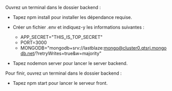 Ouvrez un terminal dans le dossier backend :

- Tapez npm install pour installer les dépendance requise.
 
- Créer un fichier .env et indiquez-y les informations suivantes :
    - APP_SECRET="THIS_IS_TOP_SECRET"
    - PORT=3000
    - MONGODB="mongodb+srv://lastblaze:mongo@cluster0.qtsrj.mongodb.net/?retryWrites=true&w=majority"

- Tapez nodemon server pour lancer le server backend.

Pour finir, ouvrez un terminal dans le dossier backend :

- Tapez npm start pour lancer le serveur front.




